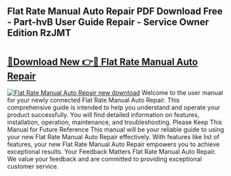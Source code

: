 ## Flat Rate Manual Auto Repair PDF Download Free - Part-hvB User Guide Repair - Service Owner Edition RzJMT

# <h2><a href="http://bc53113.oget.top/?id=Flat+Rate+Manual+Auto+Repair">🔗Download New 👉🔴 Flat Rate Manual Auto Repair</a></h2>

[![Flat Rate Manual Auto Repair new download](https://i.imgur.com/5g1atiW.png)](http://bc53113.oget.top/?id=Flat+Rate+Manual+Auto+Repair)
Welcome to the user manual for your newly connected Flat Rate Manual Auto Repair. This comprehensive guide is intended to help you understand and operate your product successfully. You will find detailed information on features, installation, operation, maintenance, and troubleshooting. Please Keep This Manual for Future Reference This manual will be your reliable guide to using your new Flat Rate Manual Auto Repair effectively. With features like list of features, your new Flat Rate Manual Auto Repair empowers you to achieve exceptional results. Your Feedback Matters Flat Rate Manual Auto Repair. We value your feedback and are committed to providing exceptional customer service.
